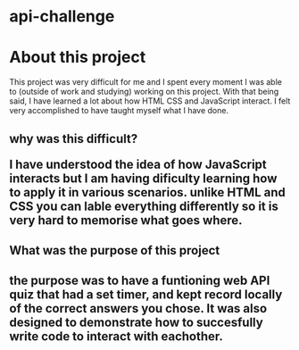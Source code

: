 # api-challenge

<h1> About this project</h1>
<p> This project was very difficult for me and I spent every moment I was able to (outside of work and studying) working on this project. 
  With that being said, I have learned a lot about how HTML CSS and JavaScript interact. I felt very accomplished to have taught myself what I have done. </p>
  <h2> why was this difficult?<?h2>
<p> I have understood the idea of how JavaScript interacts but I am having dificulty learning how to apply it in various scenarios. unlike HTML and CSS you can lable everything differently so it is very hard to memorise what goes where.</p>

<h2> What was the purpose of this project<h2> 
<p> the purpose was to have a funtioning web API quiz that had a set timer, and kept record locally of the correct answers you chose. It was also designed to demonstrate how to succesfully write code to interact with eachother.<p/>
